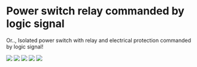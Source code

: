 # Power switch relay commanded by logic signal

Or.., Isolated power switch with relay and electrical protection commanded by logic signal!

![](https://github.com/silvajhb/PSWCLS/blob/master/HARDWARE/EDA/DOCUMENTS/pswcl-3D.png)
![](https://github.com/silvajhb/PSWCLS/blob/master/HARDWARE/EDA/DOCUMENTS/pswcl-3D-B.png)
![](https://github.com/silvajhb/PSWCLS/blob/master/HARDWARE/EDA/DOCUMENTS/pcb-from-pdf.png)
![](https://github.com/silvajhb/PSWCLS/blob/master/HARDWARE/EDA/DOCUMENTS/pcb-from-pcbnew.png)
![](https://github.com/silvajhb/PSWCLS/blob/adjust-relay/HARDWARE/EDA/DOCUMENTS/schematic%20from%20pdf.png)
